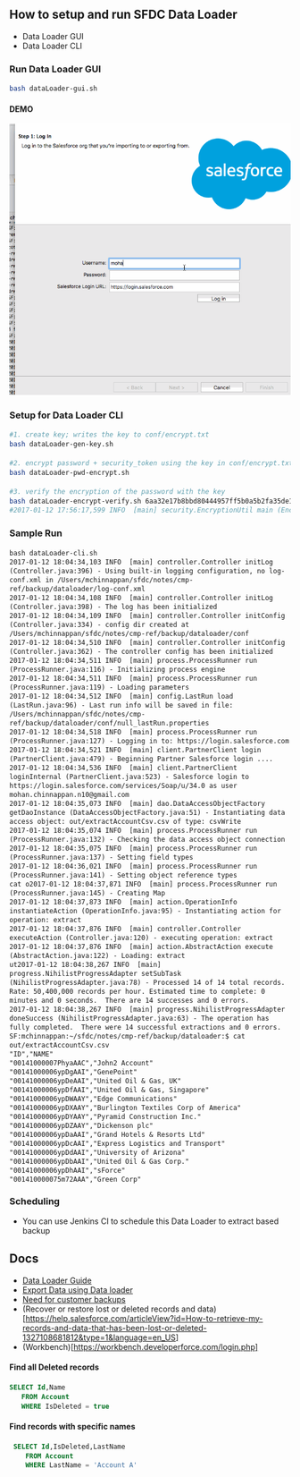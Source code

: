 ## How to setup and run  SFDC Data Loader
 - Data Loader GUI
 - Data Loader CLI

### Run Data Loader GUI

```bash
bash dataLoader-gui.sh

```
#### DEMO

![Demo](./demo/sfdc-dataloader-gui-1.gif)



### Setup for Data Loader CLI

``` bash
#1. create key; writes the key to conf/encrypt.txt
bash dataLoader-gen-key.sh

#2. encrypt password + security_token using the key in conf/encrypt.txt ; emits the encrypted password, which is needed in step-3 for verification
bash dataLoader-pwd-encrypt.sh

#3. verify the encryption of the password with the key
bash dataLoader-encrypt-verify.sh 6aa32e17b8bbd80444957ff5b0a5b2fa35de1c74fec42826dbbf18dd1c670f2482745c59efac6b81
#2017-01-12 17:56:17,599 INFO  [main] security.EncryptionUtil main (EncryptionUtil.java:332) - Decryption of encrypted value MATCHES the expected value

```

### Sample Run


```
bash dataLoader-cli.sh
2017-01-12 18:04:34,103 INFO  [main] controller.Controller initLog (Controller.java:396) - Using built-in logging configuration, no log-conf.xml in /Users/mchinnappan/sfdc/notes/cmp-ref/backup/dataloader/log-conf.xml
2017-01-12 18:04:34,108 INFO  [main] controller.Controller initLog (Controller.java:398) - The log has been initialized
2017-01-12 18:04:34,109 INFO  [main] controller.Controller initConfig (Controller.java:334) - config dir created at /Users/mchinnappan/sfdc/notes/cmp-ref/backup/dataloader/conf
2017-01-12 18:04:34,510 INFO  [main] controller.Controller initConfig (Controller.java:362) - The controller config has been initialized
2017-01-12 18:04:34,511 INFO  [main] process.ProcessRunner run (ProcessRunner.java:116) - Initializing process engine
2017-01-12 18:04:34,511 INFO  [main] process.ProcessRunner run (ProcessRunner.java:119) - Loading parameters
2017-01-12 18:04:34,512 INFO  [main] config.LastRun load (LastRun.java:96) - Last run info will be saved in file: /Users/mchinnappan/sfdc/notes/cmp-ref/backup/dataloader/conf/null_lastRun.properties
2017-01-12 18:04:34,518 INFO  [main] process.ProcessRunner run (ProcessRunner.java:127) - Logging in to: https://login.salesforce.com
2017-01-12 18:04:34,521 INFO  [main] client.PartnerClient login (PartnerClient.java:479) - Beginning Partner Salesforce login ....
2017-01-12 18:04:34,536 INFO  [main] client.PartnerClient loginInternal (PartnerClient.java:523) - Salesforce login to https://login.salesforce.com/services/Soap/u/34.0 as user mohan.chinnappan.n10@gmail.com
2017-01-12 18:04:35,073 INFO  [main] dao.DataAccessObjectFactory getDaoInstance (DataAccessObjectFactory.java:51) - Instantiating data access object: out/extractAccountCsv.csv of type: csvWrite
2017-01-12 18:04:35,074 INFO  [main] process.ProcessRunner run (ProcessRunner.java:132) - Checking the data access object connection
2017-01-12 18:04:35,075 INFO  [main] process.ProcessRunner run (ProcessRunner.java:137) - Setting field types
2017-01-12 18:04:36,021 INFO  [main] process.ProcessRunner run (ProcessRunner.java:141) - Setting object reference types
cat o2017-01-12 18:04:37,871 INFO  [main] process.ProcessRunner run (ProcessRunner.java:145) - Creating Map
2017-01-12 18:04:37,873 INFO  [main] action.OperationInfo instantiateAction (OperationInfo.java:95) - Instantiating action for operation: extract
2017-01-12 18:04:37,876 INFO  [main] controller.Controller executeAction (Controller.java:120) - executing operation: extract
2017-01-12 18:04:37,876 INFO  [main] action.AbstractAction execute (AbstractAction.java:122) - Loading: extract
ut2017-01-12 18:04:38,267 INFO  [main] progress.NihilistProgressAdapter setSubTask (NihilistProgressAdapter.java:78) - Processed 14 of 14 total records. Rate: 50,400,000 records per hour. Estimated time to complete: 0 minutes and 0 seconds.  There are 14 successes and 0 errors.
2017-01-12 18:04:38,267 INFO  [main] progress.NihilistProgressAdapter doneSuccess (NihilistProgressAdapter.java:63) - The operation has fully completed.  There were 14 successful extractions and 0 errors.
SF:mchinnappan:~/sfdc/notes/cmp-ref/backup/dataloader:$ cat out/extractAccountCsv.csv
"ID","NAME"
"00141000007PhyaAAC","John2 Account"
"00141000006ypDgAAI","GenePoint"
"00141000006ypDeAAI","United Oil & Gas, UK"
"00141000006ypDfAAI","United Oil & Gas, Singapore"
"00141000006ypDWAAY","Edge Communications"
"00141000006ypDXAAY","Burlington Textiles Corp of America"
"00141000006ypDYAAY","Pyramid Construction Inc."
"00141000006ypDZAAY","Dickenson plc"
"00141000006ypDaAAI","Grand Hotels & Resorts Ltd"
"00141000006ypDcAAI","Express Logistics and Transport"
"00141000006ypDdAAI","University of Arizona"
"00141000006ypDbAAI","United Oil & Gas Corp."
"00141000006ypDhAAI","sForce"
"001410000075m72AAA","Green Corp"
```


### Scheduling

- You can use Jenkins CI to schedule this Data Loader to extract based backup

## Docs

- [Data Loader Guide](https://developer.salesforce.com/docs/atlas.en-us.dataLoader.meta/dataLoader/data_loader.htm)
- [Export Data using Data loader](https://help.salesforce.com/articleView?id=exporting_data.htm&type=0&language=en_US)
- [Need for customer backups](https://help.salesforce.com/articleView?id=000004037&type=1)
- (Recover or restore lost or deleted records and data)[https://help.salesforce.com/articleView?id=How-to-retrieve-my-records-and-data-that-has-been-lost-or-deleted-1327108681812&type=1&language=en_US]
- (Workbench)[https://workbench.developerforce.com/login.php]


#### Find all Deleted records

```sql
SELECT Id,Name
   FROM Account
   WHERE IsDeleted = true
```

#### Find records with specific names

```sql
 SELECT Id,IsDeleted,LastName
    FROM Account
    WHERE LastName = 'Account A'
 ```
